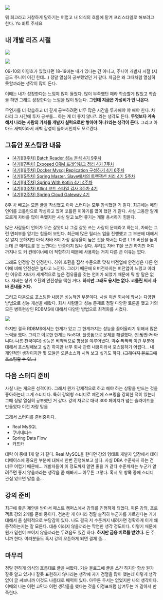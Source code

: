 ![](https://t1.daumcdn.net/cfile/tistory/9973CE4D5BAC6F7120)

뭐 회고라고 거창하게 말하기는 어렵고 내 의식의 흐름에 맡겨 프리스타일로 해보려고 한다. Yo 비트 주세요

## 내 개발 리즈 시절

![](https://raw.githubusercontent.com/cheese10yun/TIL/master/assets/2018.png)

![](https://raw.githubusercontent.com/cheese10yun/TIL/master/assets/2019.png)

09-10의 이영호가 있었다면 18-19에는 내가 있다는 건 아니고, 주니어 개발자 시절 (지금도 주니어 이긴 한데...) 정말 열심히 공부했었던 거 같다. 지금은 왜 그때처럼 열심히 못할까라는 생각이 많이 든다.

이때는 내가 성장한다는 느낌이 많이 들었다. 많이 부족했던 때라 학습할게 많았고 학습을 하면 그래도 성장한다는 느낌을 많이 받는다. **그런데 지금은 가성비가 안 나온다.**

무언가를 더 학습하고 더 깊게 공부하려면 너무 많은 시간을 투자해야 야 해야 한다. 차라리 그 시간에 투자 공부를... 하는 게 더 좋지 않나?..라는 생각도 든다. **무엇보다 계속해서 나라는 사람의 가치를 개발자 실력으로만 쌓아야 하나?라는 생각이 든다.** 그리고 아마도 새벽이라서 새벽 감성이 들어서인지도 모르겠다.

## 그동안 포스팅한 내용

* [[4기][9주차] Batch Reader 성능 분석 4기 9주차](https://github.com/cheese10yun/posting-review/blob/master/yun/2021-06-05-spring-batch-reader-performance.md)
* [[4기][7주차] Exposed ORM 프레임워크 정리 4기 7주차](https://github.com/cheese10yun/posting-review/blob/master/yun/2021-05-20-exposed.md)
* [[4기][6주차] Docker Mysql Replication 구성하기 4기 6주차](https://github.com/cheese10yun/posting-review/blob/master/yun/2021-05-13-docker-mysql-replication.md)
* [[4기][5주차] Spring Master, Slave에서의 트랜잭션 처리 4기 5주차](https://github.com/cheese10yun/posting-review/blob/master/yun/2021-05-06-spring-transaction.md)
* [[4기][4주차] Spring With Kotlin 4기 4주차](https://github.com/cheese10yun/posting-review/blob/master/yun/2021-04-29-spring-kotlin.md)
* [[4기][3주차] Ktlint 코드 스타일 검사 3주차 4기](https://github.com/cheese10yun/posting-review/blob/master/yun/2021-04-22-ktlint.md)
* [[4기][2주차] Spring Cloud Gateway 4기](https://github.com/cheese10yun/posting-review/blob/master/yun/2021-04-15-spring-gateway.md)

8주 차 빼고는 모든 글을 작성했고 아마 스터디는 모두 참석했던 거 같다. 최근에는 메인 언어를 코틀린으로 작성하고 있어 코틀린 이야기를 많이 했던 거 같다. 사실 그동안 알게 모르게 자바를 많이 욕했지만 사실 알고 보면 좋기는 개뿔 용서하기 힘들다.

많은 사람들이 언어가 무슨 잘못이냐 그걸 잘못 쓰는 사람이 문제라고 하는데, 자바는 그런 면죄부를 얻기는 힘들어 보인다. 최근에 많은 릴리스 업을 진행했고 그 부분에 대해서 잘 알지 못하지만 아직 자바 8이 가장 점유율이 높은 것을 봐서는 다른 LTS 버전을 높이는데 큰 메리트를 못 느낀다는 반증이지 않나 싶다. 우리도 자바 11을 쓰긴 하지만 어디까지나 도 커 컨테이너에 더 적합하기 때문에 사용하는 거지 다른 큰 이유는 없다.

그래도 인정할 건 인정한다. 하위 호환을 집착 수준으로 맞춰 버전업에 안전성은 다른 언어에 비해 안전성은 높다고 느낀다. 그러기 때문에 8 버전까지는 버전업이 느렸고 이러한 이유로 자바가 세계적으로 높은 점유율을 갖는 언어가 되었기 때문에 뭐 할 말은 없다. 자바는 상위 호환의 안전성을 택한 거다. **하지만 그래도 용서는 없다. 코틀린 써서 자바 혼내줄 거다.**

그리고 다음으로 포스팅한 내용은 성능적인 부분이다. 사실 이번 회사에 와서는 다양한 방법으로 성능 개선을 해왔다. 회사 사람들과 성능 문제로 정말 다양한 토론을 했고 거의 모든 병목현상인 RDBMS에 대해서 다양한 방법으로 최적화를 시켰다.

![](https://steemitimages.com/1280x0/https://steemitimages.com/DQmWBSv3vLHYGEmDAzs23P4wEeYJKfLRqum9tfw5w9a8Y4g/800a133d53301a5bd9c7a3a943b3bcf9_dat.png)

하지만 결국 RDBMS에서는 한계가 있고 그 한계까지는 성능을 끌어올리기 위해서 많은 노력을 했다. 그리고 이로한 한계는 NoSQL 플랫폼으로 문제를 해결했다. ~~(도망친 거 아니다. 나름 천국이다)~~ 성능은 비약적으로 향상을 이루어냈다. ~~박수 짝짝짝~~ 이런 부분에 대해서 포스팅해보고 싶긴 하지만 너무 회사 관련 내용이라서 포스팅하기 어렵다... 내 개인적인 생각이지만 몇 모듈은 오픈소스화 시켜 보고 싶기도 하다. ~~(그래야지 블로그에 포스팅할 수 있...)~~


## 다음 스터디 준비

사실 나는 게으른 성격이다. 그래서 뭔가 강제적으로 하고 해야 하는 상황을 만드는 것을 좋아하는데 그게 스터디다. 특히 강의형 스터디로 예전에 스프링을 강의한 적이 있는데 그때 정말 열심히 공부했던 거 같다. 강의 자료로 대략 300 페이지가 넘는 슬라이드를 만들었다 이건 자랑 맞음

그래서 스터디를 준비중이다. 


* Real MySQL
* 쿠버네티스
* Spring Data Flow
* 카프카

대략 이 중에 1개 할 거 같다. Real MySQL을 한다면 강의 형태로 개발자 입장에서 데이터베이스에 중요한 부분에 대해서 한번 진행해보고 싶다. 사실 DBA 수준까지 하는 건 너무 어렵기 때문에... 개발자들이 이 정도까지 알면 좋을 거 같다 수준까지는 누군가 알려주면 좋지 않을까라는 생각을 좀 해봐서... 아무튼 그렇다. 혹시 위 항목 중에 스터디 관심 있으면 말씀 좀...

## 강의 준비
최근에 좋은 제안을 받아서 패스트 캠퍼스에서 강의를 진행하게 되었다. 이론 강의, 프로젝트 강의 2개를 준비 중이다. 겸손한 게 아니라 정말 솔직히 누군가를 가르친다는 거에 대해서 좀 실력적으로 부담감이 있다. 나도 결국 저 수준까지 내려가면 정확하게 이게 왜 동작하는지는 잘 모른다. 대충 이러지 않을까라는 막연한 생각 정도이다. 이렇기 때문에 뭔가 밑천이 보이지 않을까라는 두려움도 있긴 하다. **하지만 금융 치료를 받았다.** 돈 주니까 한다. 여러분들도 혹시 강의 오픈하게 되면 결제 좀...


## 마무리
정말 편하게 의식의 흐름대로 글을 써봤다. 기술 블로그에 글을 쓰긴 하지만 항상 뭔가 잘못 알고 있거나 잘못 표현하지 않나라는 생각에 자기 검열을 많이 했는데 이렇게 생각 없이 글 써보니까 이것도 나름대로 매력이 있다. 아무튼 두서는 없었지만 나의 생각이다. 이때의 나는 이런 고민과 이런 생각들을 했다는 것을 이정표처럼 남겨두는 거 같아서 만족한다.
